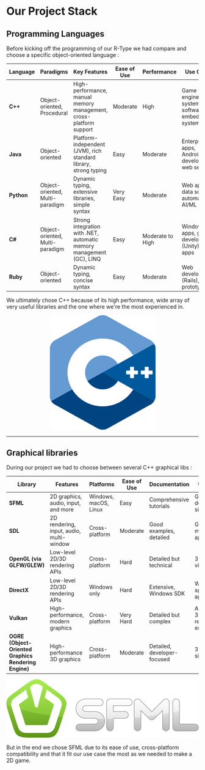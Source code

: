 # Our Project Stack

## Programming Languages

Before kicking off the programming of our R-Type we had compare and choose a specific object-oriented language :

| Language          | Paradigms                   | Key Features                                   | Ease of Use       | Performance        | Use Cases                      |
|--------------------|-----------------------------|-----------------------------------------------|-------------------|--------------------|---------------------------------|
| **C++**           | Object-oriented, Procedural | High-performance, manual memory management, cross-platform support | Moderate          | High               | Game engines, system software, embedded systems |
| **Java**          | Object-oriented            | Platform-independent (JVM), rich standard library, strong typing | Easy              | Moderate           | Enterprise apps, Android development, web servers |
| **Python**        | Object-oriented, Multi-paradigm | Dynamic typing, extensive libraries, simple syntax | Very Easy         | Moderate           | Web apps, data science, automation, AI/ML       |
| **C#**            | Object-oriented, Multi-paradigm | Strong integration with .NET, automatic memory management (GC), LINQ | Easy              | Moderate to High   | Windows apps, game development (Unity), web apps |
| **Ruby**          | Object-oriented            | Dynamic typing, concise syntax | Easy              | Moderate           | Web development (Rails), prototyping             |

We ultimately chose C++ because of its high performance, wide array of very useful libraries and the one where we're the most experienced in.

<p align="center">
  <img src="./docs/assets/cpp-logo.png" alt="R-Type" width="277" height="300">
</p>

------

## Graphical libraries

During our project we had to choose between several C++ graphical libs :

| Library           | Features                            | Platforms          | Ease of Use       | Documentation          | Use Cases                     |
|--------------------|-------------------------------------|--------------------|-------------------|-------------------------|--------------------------------|
| **SFML**          | 2D graphics, audio, input, and more| Windows, macOS, Linux | Easy              | Comprehensive tutorials | Game development, simple apps|
| **SDL**           | 2D rendering, input, audio, multi-window | Cross-platform    | Moderate          | Good examples, detailed | Games, multimedia applications|
| **OpenGL (via GLFW/GLEW)** | Low-level 2D/3D rendering APIs | Cross-platform    | Hard              | Detailed but technical  | 3D graphics, visualization    |
| **DirectX**       | Low-level 2D/3D rendering APIs     | Windows only       | Hard              | Extensive, Windows SDK  | Windows-specific 3D apps      |
| **Vulkan**        | High-performance, modern graphics  | Cross-platform    | Very Hard         | Detailed but complex    | Advanced 3D rendering, engines|
| **OGRE (Object-Oriented Graphics Rendering Engine)** | High-performance 3D graphics | Cross-platform | Moderate          | Detailed, developer-focused | 3D games, simulation         |

<p align="center">
  <img src="./docs/assets/sfml-logo.png" alt="R-Type" width="600">
</p>

But in the end we chose SFML due to its ease of use, cross-platform compatibility and that it fit our use case the most as we needed to make a 2D game.